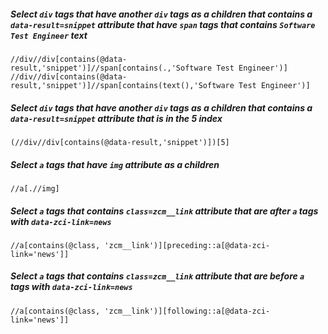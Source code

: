 ##### Select `div` tags that have another `div` tags as a children that contains a `data-result=snippet` attribute that have `span` tags that contains `Software Test Engineer` text

```xpath
//div//div[contains(@data-result,'snippet')]//span[contains(.,'Software Test Engineer')]
//div//div[contains(@data-result,'snippet')]//span[contains(text(),'Software Test Engineer')]
```

##### Select `div` tags that have another `div` tags as a children that contains a `data-result=snippet` attribute that is in the 5 index

```xpath
(//div//div[contains(@data-result,'snippet')])[5]
```

##### Select `a` tags that have `img` attribute as a children

```xpath
//a[.//img]
```

##### Select `a` tags that contains `class=zcm__link` attribute that are after `a` tags with `data-zci-link=news`

```xpath
//a[contains(@class, 'zcm__link')][preceding::a[@data-zci-link='news']]
```

##### Select `a` tags that contains `class=zcm__link` attribute that are before `a` tags with `data-zci-link=news`

```xpath
//a[contains(@class, 'zcm__link')][following::a[@data-zci-link='news']]
```